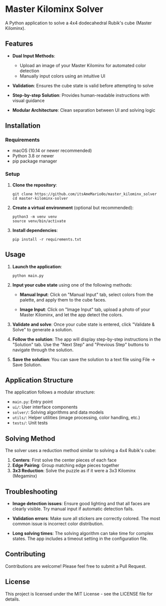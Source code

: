 # Master Kilominx Solver

A Python application to solve a 4x4 dodecahedral Rubik's cube (Master Kilominx).

## Features

- **Dual Input Methods**:
  - Upload an image of your Master Kilominx for automated color detection
  - Manually input colors using an intuitive UI
  
- **Validation**: Ensures the cube state is valid before attempting to solve
  
- **Step-by-step Solution**: Provides human-readable instructions with visual guidance
  
- **Modular Architecture**: Clean separation between UI and solving logic

## Installation

### Requirements

- macOS (10.14 or newer recommended)
- Python 3.8 or newer
- pip package manager

### Setup

1. **Clone the repository**:
   ```
   git clone https://github.com/itsAmeMario0o/master_kilominx_solver
   cd master-kilominx-solver
   ```

2. **Create a virtual environment** (optional but recommended):
   ```
   python3 -m venv venv
   source venv/bin/activate
   ```

3. **Install dependencies**:
   ```
   pip install -r requirements.txt
   ```

## Usage

1. **Launch the application**:
   ```
   python main.py
   ```

2. **Input your cube state** using one of the following methods:
   
   - **Manual Input**: Click on "Manual Input" tab, select colors from the palette, and apply them to the cube faces.
   
   - **Image Input**: Click on "Image Input" tab, upload a photo of your Master Kilominx, and let the app detect the colors.

3. **Validate and solve**: Once your cube state is entered, click "Validate & Solve" to generate a solution.

4. **Follow the solution**: The app will display step-by-step instructions in the "Solution" tab. Use the "Next Step" and "Previous Step" buttons to navigate through the solution.

5. **Save the solution**: You can save the solution to a text file using File → Save Solution.

## Application Structure

The application follows a modular structure:

- `main.py`: Entry point
- `ui/`: User interface components
- `solver/`: Solving algorithms and data models
- `utils/`: Helper utilities (image processing, color handling, etc.)
- `tests/`: Unit tests

## Solving Method

The solver uses a reduction method similar to solving a 4x4 Rubik's cube:

1. **Centers**: First solve the center pieces of each face
2. **Edge Pairing**: Group matching edge pieces together
3. **3x3 Reduction**: Solve the puzzle as if it were a 3x3 Kilominx (Megaminx)

## Troubleshooting

- **Image detection issues**: Ensure good lighting and that all faces are clearly visible. Try manual input if automatic detection fails.
  
- **Validation errors**: Make sure all stickers are correctly colored. The most common issue is incorrect color distribution.
  
- **Long solving times**: The solving algorithm can take time for complex states. The app includes a timeout setting in the configuration file.

## Contributing

Contributions are welcome! Please feel free to submit a Pull Request.

## License

This project is licensed under the MIT License - see the LICENSE file for details.